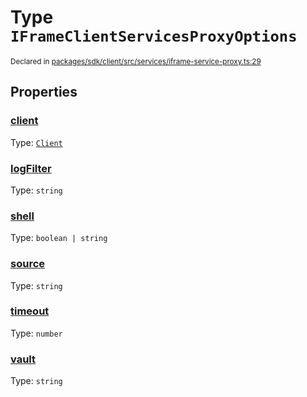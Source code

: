 # Type `IFrameClientServicesProxyOptions`
<sub>Declared in [packages/sdk/client/src/services/iframe-service-proxy.ts:29](https://github.com/dxos/dxos/blob/175437b91/packages/sdk/client/src/services/iframe-service-proxy.ts#L29)</sub>




## Properties
### [client](https://github.com/dxos/dxos/blob/175437b91/packages/sdk/client/src/services/iframe-service-proxy.ts#L31)
Type: <code>[Client](/api/@dxos/client/classes/Client)</code>




### [logFilter](https://github.com/dxos/dxos/blob/175437b91/packages/sdk/client/src/services/iframe-service-proxy.ts#L35)
Type: <code>string</code>




### [shell](https://github.com/dxos/dxos/blob/175437b91/packages/sdk/client/src/services/iframe-service-proxy.ts#L32)
Type: <code>boolean | string</code>




### [source](https://github.com/dxos/dxos/blob/175437b91/packages/sdk/client/src/services/iframe-service-proxy.ts#L30)
Type: <code>string</code>




### [timeout](https://github.com/dxos/dxos/blob/175437b91/packages/sdk/client/src/services/iframe-service-proxy.ts#L34)
Type: <code>number</code>




### [vault](https://github.com/dxos/dxos/blob/175437b91/packages/sdk/client/src/services/iframe-service-proxy.ts#L33)
Type: <code>string</code>





